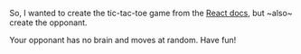 So, I wanted to create the tic-tac-toe game from the [React docs](https://reactjs.org/tutorial/tutorial.html), but ~also~ create the opponant. 

Your opponant has no brain and moves at random. Have fun! 